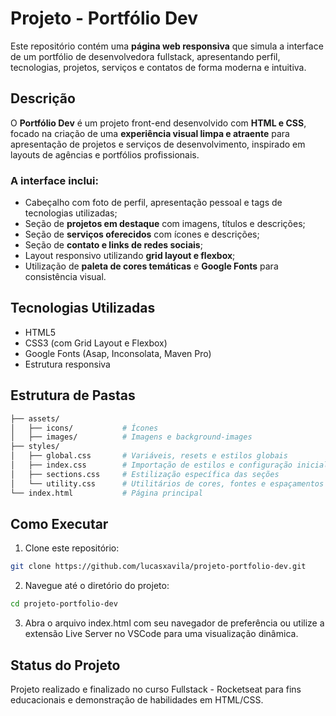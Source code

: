 # Projeto - Portfólio Dev

Este repositório contém uma **página web responsiva** que simula a interface de um portfólio de desenvolvedora fullstack, apresentando perfil, tecnologias, projetos, serviços e contatos de forma moderna e intuitiva.

## Descrição

O **Portfólio Dev** é um projeto front-end desenvolvido com **HTML e CSS**, focado na criação de uma **experiência visual limpa e atraente** para apresentação de projetos e serviços de desenvolvimento, inspirado em layouts de agências e portfólios profissionais.

### A interface inclui:

- Cabeçalho com foto de perfil, apresentação pessoal e tags de tecnologias utilizadas;
- Seção de **projetos em destaque** com imagens, títulos e descrições;
- Seção de **serviços oferecidos** com ícones e descrições;
- Seção de **contato e links de redes sociais**;
- Layout responsivo utilizando **grid layout e flexbox**;
- Utilização de **paleta de cores temáticas** e **Google Fonts** para consistência visual.

## Tecnologias Utilizadas

- HTML5
- CSS3 (com Grid Layout e Flexbox)
- Google Fonts (Asap, Inconsolata, Maven Pro)
- Estrutura responsiva

## Estrutura de Pastas

```bash
├── assets/
│   ├── icons/           # Ícones
│   ├── images/          # Imagens e background-images
├── styles/
│   ├── global.css       # Variáveis, resets e estilos globais
│   ├── index.css        # Importação de estilos e configuração inicial
│   ├── sections.css     # Estilização específica das seções
│   └── utility.css      # Utilitários de cores, fontes e espaçamentos
└── index.html           # Página principal
```

## Como Executar

1. Clone este repositório:
  ```bash
  git clone https://github.com/lucasxavila/projeto-portfolio-dev.git
  ```
2. Navegue até o diretório do projeto:
  ```bash
  cd projeto-portfolio-dev
  ```
3. Abra o arquivo index.html com seu navegador de preferência ou utilize a extensão Live Server no VSCode para uma visualização dinâmica.

## Status do Projeto
Projeto realizado e finalizado no curso Fullstack - Rocketseat para fins educacionais e demonstração de habilidades em HTML/CSS.